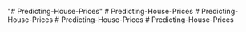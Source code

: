 "# Predicting-House-Prices" 
#   P r e d i c t i n g - H o u s e - P r i c e s  
 #   P r e d i c t i n g - H o u s e - P r i c e s  
 #   P r e d i c t i n g - H o u s e - P r i c e s  
 #   P r e d i c t i n g - H o u s e - P r i c e s  
 